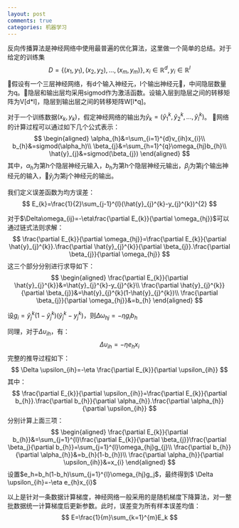 ```yaml
---
layout: post
comments: true
categories: 机器学习
---
```

反向传播算法是神经网络中使用最普遍的优化算法，这里做一个简单的总结。对于给定的训练集
$$ D=\{(x_{1}, y_{1}), (x_{2}, y_{2}), ... , (x_{m}, y_{m})\}, x_i \in \mathbb{R}^{d}, y_i \in \mathbb{R}^l $$
假设有一个三层神经网络，有d个输入神经元，l个输出神经元，中间隐层数量为q。隐层和输出层均采用sigmod作为激活函数。设输入层到隐层之间的转移矩阵为V[d\*l]，隐层到输出层之间的转移矩阵W[l\*q]。

对于一个训练数据$(x_k, y_k)$，假定神经网络的输出为$\hat{y}_{k}=(\hat{y}_{1}^{k}, \hat{y}_{2}^{k},...,\hat{y}_{l}^{k})$。
网络的计算过程可以通过如下几个公式表示：
$$
\begin{aligned}
\alpha_{h}&=\sum_{i=1}^{d}v_{ih}x_{i}\\
b_{h}&=sigmod(\alpha_h)\\
\beta_{j}&=\sum_{h=1}^{q}\omega_{hj}b_{h}\\
\hat{y}_{j}&=sigmod(\beta_{j})
\end{aligned}
$$
其中，$\alpha_h$为第h个隐层神经元输入，$b_h$为第h个隐层神经元输出，$\beta_j$为第j个输出神经元的输入，$\hat{y}_j$为第j个神经元的输出。

我们定义误差函数为均方误差：
$$
E_{k}=\frac{1}{2}\sum_{j-1}^{l}(\hat{y}_{j}^{k}-y_{j}^{k})^{2}
$$

对于$\Delta\omega_{ij}=-\eta\frac{\partial E_{k}}{\partial \omega_{hj}}$可以通过链式法则求解：
$$
\frac{\partial E_{k}}{\partial \omega_{hj}}=\frac{\partial E_{k}}{\partial \hat{y}_{j}^{k}}.\frac{\partial \hat{y}_{j}^{k}}{\partial \beta_{j}}.\frac{\partial \beta_{j}}{\partial \omega_{hj}}
$$
这三个部分分别进行求导如下：
$$
\begin{aligned}
\frac{\partial E_{k}}{\partial \hat{y}_{j}^{k}}&=\hat{y}_{j}^{k}-y_{j}^{k}\\
\frac{\partial \hat{y}_{j}^{k}}{\partial \beta_{j}}&=\hat{y}_{j}^{k}(1-\hat{y}_{j}^{k})\\
\frac{\partial \beta_{j}}{\partial \omega_{hj}}&=b_{h}
\end{aligned}
$$

设$g_{i}=\hat{y}_{j}^{k}(1-\hat{y}_{j}^{k})(\hat{y}_{j}^{k}-y_{j}^{k})$，则$\Delta \omega_{hj}=-\eta g_{i}b_{h}$

同理，对于$\Delta \upsilon_{ih}$，有：
$$
\Delta \upsilon_{ih}=-\eta e_{h}x_{i}
$$
完整的推导过程如下：
$$
\Delta \upsilon_{ih}=-\eta \frac{\partial E_{k}}{\partial \upsilon_{ih}}
$$
其中：
$$
\frac{\partial E_{k}}{\partial \upsilon_{ih}}=\frac{\partial E_{k}}{\partial b_{h}}.\frac{\partial b_{h}}{\partial \alpha_{h}}.\frac{\partial \alpha_{h}}{\partial \upsilon_{ih}}
$$
分别计算上面三项：
$$
\begin{aligned}
\frac{\partial E_{k}}{\partial b_{h}}&=\sum_{j=1}^{l}\frac{\partial E_{k}}{\partial \beta_{j}}\frac{\partial \beta_j}{\partial b_{h}}=\sum_{j=1}^{l}\omega_{hj}g_{j}\\
\frac{\partial b_{h}}{\partial \alpha_{h}}&=b_{h}(1-b_{h})\\
\frac{\partial \alpha_{h}}{\partial \upsilon_{ih}}&=x_{i}
\end{aligned}
$$
设置$e_h=b_h(1-b_h)\sum_{j=1}^{l}\omega_{hj}g_j$，最终得到$
\Delta \upsilon_{ih}=-\eta e_{h}x_{i}$

以上是针对一条数据计算梯度，神经网络一般采用的是随机梯度下降算法，对一整批数据统一计算梯度后更新参数。此时，误差变为所有样本误差均值：
$$
E=\frac{1}{m}\sum_{k=1}^{m}E_k
$$
